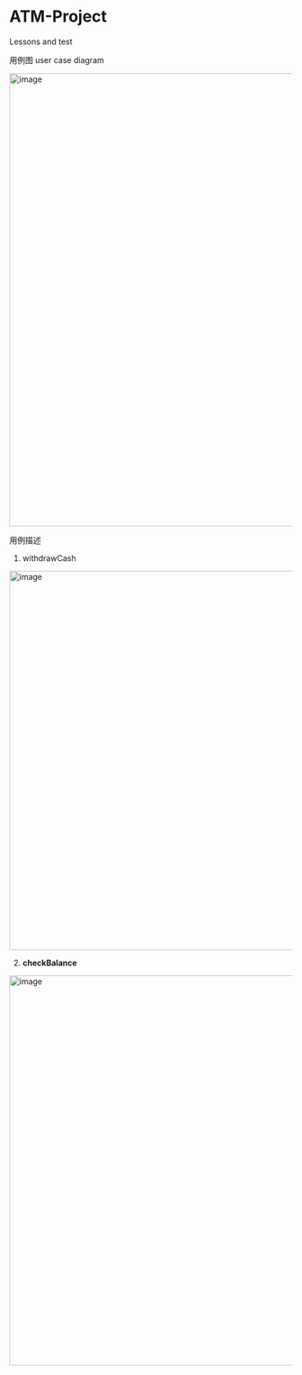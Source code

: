 # ATM-Project
Lessons and test


用例图 user case diagram

<img width="805" alt="image" src="https://github.com/user-attachments/assets/27976afe-8c15-4658-931a-6eb9e6a3d6fc" />

用例描述
1. withdrawCash
<img width="674" alt="image" src="https://github.com/user-attachments/assets/da4332dc-7eae-478a-a8ba-2f1f5100ba23" />

 2. <b>checkBalance</b>
   <img width="693" alt="image" src="https://github.com/user-attachments/assets/c0ae9254-5433-4432-aaf3-03374e43ce39" />

